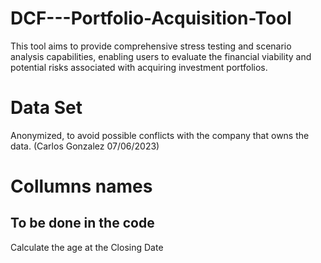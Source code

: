 # DCF---Portfolio-Acquisition-Tool
This tool aims to provide comprehensive stress testing and scenario analysis capabilities, enabling users to evaluate the financial viability and potential risks associated with acquiring investment portfolios.

# Data Set
Anonymized, to avoid possible conflicts with the company that owns the data. (Carlos Gonzalez 07/06/2023)

# Collumns names

## To be done in the code
Calculate the age at the Closing Date
